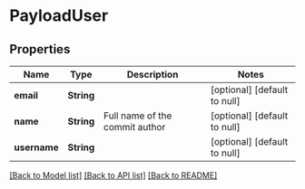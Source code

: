 # PayloadUser

## Properties
Name | Type | Description | Notes
------------ | ------------- | ------------- | -------------
**email** | **String** |  | [optional] [default to null]
**name** | **String** | Full name of the commit author | [optional] [default to null]
**username** | **String** |  | [optional] [default to null]

[[Back to Model list]](../README.md#documentation-for-models) [[Back to API list]](../README.md#documentation-for-api-endpoints) [[Back to README]](../README.md)


